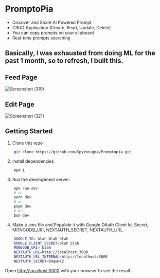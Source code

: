 # PromptoPia

- Discover and Share AI Powered Prompt
- CRUD Application (Create, Read, Update, Delete)
- You can copy prompts on your clipboard
- Real-time prompts searching

## Basically, I was exhausted from doing ML for the past 1 month, so to refresh, I built this.

## Feed Page
![Screenshot (319)](https://github.com/user-attachments/assets/d7fa4d2f-b460-4e46-a359-c7ace41f870b)


## Edit Page
![Screenshot (321)](https://github.com/user-attachments/assets/3fc88a41-d5f1-411c-98f7-bf5fd4a8c44e)


## Getting Started

1. Clone this repo
```bash
    git clone https://github.com/Spyrosigma/Promptopia.git
```
2. Install dependencies
```bash
    npm i
```
3. Run the development server:
```bash
    npm run dev
    # or
    yarn dev
    # or
    pnpm dev
    # or
    bun dev
```
4. Make a .env file and Populate it with Google OAuth Client Id, Secret, MONGODB_URI, NEXTAUTH_SECRET, NEXTAUTH_URL.
```bash
    GOOGLE_ID= blah blah blah
    GOOGLE_CLIENT_SECRET=blah blah
    MONGODB_URI= blah
    NEXTAUTH_URL=http://localhost:3000
    NEXTAUTH_URL_INTERNAL=http://localhost:3000
    NEXTAUTH_SECRET=54qwNk2  
```

Open [http://localhost:3000](http://localhost:3000) with your browser to see the result.
